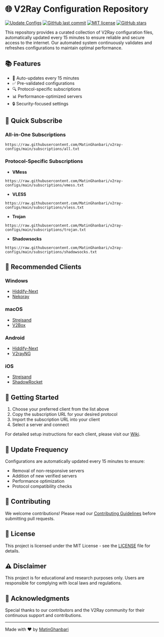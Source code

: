 # 🌐 V2Ray Configuration Repository

[![Update Configs](https://github.com/MatinGhanbari/v2ray-configs/actions/workflows/update-configs.yml/badge.svg)](https://github.com/MatinGhanbari/v2ray-configs/actions/workflows/update-configs.yml)
[![GitHub last commit](https://img.shields.io/github/last-commit/MatinGhanbari/v2ray-configs.svg)](https://github.com/MatinGhanbari/v2ray-configs/commits/main)
[![MIT license](https://img.shields.io/badge/License-MIT-blue.svg)](https://lbesson.mit-license.org/)
[![GitHub stars](https://img.shields.io/github/stars/MatinGhanbari/v2ray-configs.svg)](https://github.com/MatinGhanbari/v2ray-configs/stargazers)

This repository provides a curated collection of V2Ray configuration files, automatically updated every 15 minutes to ensure reliable and secure access to the internet. Our automated system continuously validates and refreshes configurations to maintain optimal performance.

## 📚 Features

- 🔄 Auto-updates every 15 minutes
- ✅ Pre-validated configurations
- 🔍 Protocol-specific subscriptions
- 📊 Performance-optimized servers
- 🔒 Security-focused settings

## 🔗 Quick Subscribe

### All-in-One Subscriptions
```
https://raw.githubusercontent.com/MatinGhanbari/v2ray-configs/main/subscriptions/all.txt
```

### Protocol-Specific Subscriptions

- **VMess**
```
https://raw.githubusercontent.com/MatinGhanbari/v2ray-configs/main/subscriptions/vmess.txt
```

- **VLESS**
```
https://raw.githubusercontent.com/MatinGhanbari/v2ray-configs/main/subscriptions/vless.txt
```

- **Trojan**
```
https://raw.githubusercontent.com/MatinGhanbari/v2ray-configs/main/subscriptions/trojan.txt
```

- **Shadowsocks**
```
https://raw.githubusercontent.com/MatinGhanbari/v2ray-configs/main/subscriptions/shadowsocks.txt
```

## 📱 Recommended Clients

### Windows
- [Hiddify-Next](https://github.com/hiddify/hiddify-next/releases/latest)
- [Nekoray](https://github.com/MatsuriDayo/nekoray/releases/latest)

### macOS
- [Streisand](https://apps.apple.com/us/app/streisand/id6450534064)
- [V2Box](https://apps.apple.com/us/app/v2box-v2ray-client/id6446814690)

### Android
- [Hiddify-Next](https://github.com/hiddify/hiddify-next/releases/latest)
- [V2rayNG](https://github.com/2dust/v2rayNG/releases/latest)

### iOS
- [Streisand](https://apps.apple.com/us/app/streisand/id6450534064)
- [ShadowRocket](https://apps.apple.com/ca/app/shadowrocket/id932747118)

## 🚀 Getting Started

1. Choose your preferred client from the list above
2. Copy the subscription URL for your desired protocol
3. Import the subscription URL into your client
4. Select a server and connect

For detailed setup instructions for each client, please visit our [Wiki](../../wiki).

## 🔄 Update Frequency

Configurations are automatically updated every 15 minutes to ensure:
- Removal of non-responsive servers
- Addition of new verified servers
- Performance optimization
- Protocol compatibility checks

## 🤝 Contributing

We welcome contributions! Please read our [Contributing Guidelines](CONTRIBUTING.md) before submitting pull requests.

## 📄 License

This project is licensed under the MIT License - see the [LICENSE](LICENSE) file for details.

## ⚠️ Disclaimer

This project is for educational and research purposes only. Users are responsible for complying with local laws and regulations.

## 🙏 Acknowledgments

Special thanks to our contributors and the V2Ray community for their continuous support and contributions.

---
Made with ❤️ by [MatinGhanbari](https://github.com/MatinGhanbari)
